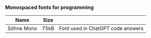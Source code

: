 ### Monospaced fonts for programming


| Name | Size |   |
| ---- | ---- | - |
| Söhne Mono | 75kB | Font used in ChatGPT code answers |
